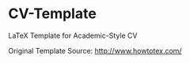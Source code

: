 # CV-Template
LaTeX Template for Academic-Style CV

Original Template Source: http://www.howtotex.com/
